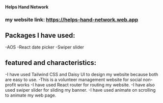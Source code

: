 #### Helps Hand Network 

### my website link: https://helps-hand-network.web.app

## Packages I have used:
-AOS
-React date picker
-Swiper slider

## featured and characteristics:
-I have used Tailwind CSS and Daisy UI to design my website because both are easy to use.
-This is a volunteer management website for social non-profit works
-I have used React router for routing my website.
-I have also used swiper slider for sliding my banner.
-I have used animate on scrolling to animate my web page.

